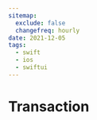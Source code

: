 ```yaml
---
sitemap:
  exclude: false
  changefreq: hourly
date: 2021-12-05
tags:
  - swift
  - ios
  - swiftui
---
```


# Transaction
